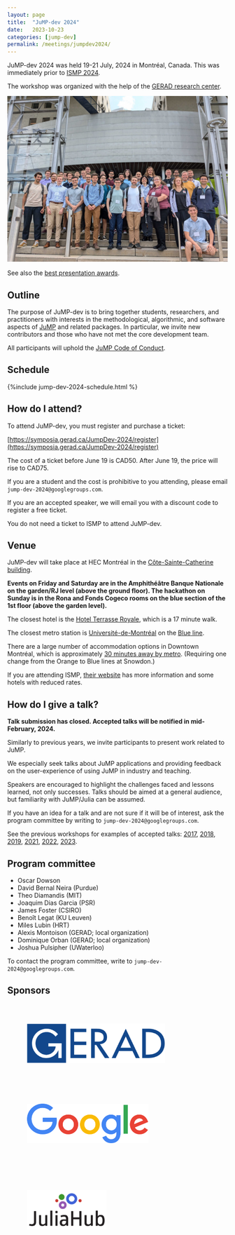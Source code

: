 ```yaml
---
layout: page
title:  "JuMP-dev 2024"
date:   2023-10-23
categories: [jump-dev]
permalink: /meetings/jumpdev2024/
---
```


JuMP-dev 2024 was held 19-21 July, 2024 in Montréal, Canada. This was
immediately prior to [ISMP 2024](https://ismp2024.gerad.ca).

The workshop was organized with the help of the [GERAD research center](https://www.gerad.ca/en).

<img src="/assets/jump-dev-workshops/2024/jump_dev_2024.jpg" alt="Photo of JuMP-dev attendees (most but not all)">

See also the [best presentation awards](/prize/jump-dev-2024).

## Outline

The purpose of JuMP-dev is to bring together students, researchers, and
practitioners with interests in the methodological, algorithmic, and software
aspects of [JuMP](https://github.com/jump-dev/JuMP.jl) and related packages. In
particular, we invite new contributors and those who have not met the core
development team.

All participants will uphold the [JuMP Code of Conduct](https://github.com/jump-dev/JuMP.jl/blob/master/CODE_OF_CONDUCT.md).

## Schedule

{%include jump-dev-2024-schedule.html %}

## How do I attend?

To attend JuMP-dev, you must register and purchase a ticket:

[https://symposia.gerad.ca/JumpDev-2024/register](https://symposia.gerad.ca/JumpDev-2024/register)

The cost of a ticket before June 19 is CAD50. After June 19, the price will
rise to CAD75.

If you are a student and the cost is prohibitive to you attending, please email
`jump-dev-2024@googlegroups.com`.

If you are an accepted speaker, we will email you with a discount code to register
a free ticket.

You do not need a ticket to ISMP to attend JuMP-dev.

## Venue

JuMP-dev will take place at HEC Montréal in the
[Côte-Sainte-Catherine building](https://www.hec.ca/en/campus/cote_sainte_catherine/).

**Events on Friday and Saturday are in the Amphithéâtre Banque Nationale on the garden/RJ level (above the ground floor). The hackathon on Sunday is in the Rona and Fonds Cogeco rooms on the blue section of the 1st floor (above the garden level).**

The closest hotel is the [Hotel Terrasse Royale](https://maps.app.goo.gl/Ytg8NTakWvNuQoTCA),
which is a 17 minute walk.

The closest metro station is [Université-de-Montréal](https://maps.app.goo.gl/L8iuTSe8PJDEfW5W8)
on the [Blue line](https://mapa-metro.com/mapas/Montreal/mapa-metro-montreal.png).

There are a large number of accommodation options in Downtown Montréal, which is
approximately [30 minutes away by metro](https://maps.app.goo.gl/6vc72j1K6abMPHvD9).
(Requiring one change from the Orange to Blue lines at Snowdon.)

If you are attending ISMP, [their website](https://ismp2024.gerad.ca/travel) has
more information and some hotels with reduced rates.

## How do I give a talk?

**Talk submission has closed. Accepted talks will be notified in mid-February, 2024.**

Similarly to previous years, we invite participants to present work related
to JuMP.

We especially seek talks about JuMP applications and providing feedback on the
user-experience of using JuMP in industry and teaching.

Speakers are encouraged to highlight the challenges faced and lessons learned,
not only successes. Talks should be aimed at a general audience, but familiarity
with JuMP/Julia can be assumed.

If you have an idea for a talk and are not sure if it will be of interest, ask
the program committee by writing to `jump-dev-2024@googlegroups.com`.

See the previous workshops for examples of accepted talks:
[2017](/meetings/mit2017),
[2018](/meetings/bordeaux2018),
[2019](/meetings/santiago2019),
[2021](/meetings/juliacon2021),
[2022](/meetings/juliacon2022),
[2023](/meetings/juliacon2023).

## Program committee

 * Oscar Dowson
 * David Bernal Neira (Purdue)
 * Theo Diamandis (MIT)
 * Joaquim Dias Garcia (PSR)
 * James Foster (CSIRO)
 * Benoît Legat (KU Leuven)
 * Miles Lubin (HRT)
 * Alexis Montoison (GERAD; local organization)
 * Dominique Orban (GERAD; local organization)
 * Joshua Pulsipher (UWaterloo)

To contact the program committee, write to `jump-dev-2024@googlegroups.com`.

## Sponsors

<a href="https://www.gerad.ca/en" style="background-image:none;"><img style="height:90px;margin:45px" src="/assets/jump-dev-workshops/2024/gerad-vector-logo.png" alt="GERAD logo"></a>
<a href="https://opensource.google" style="background-image:none;"><img style="height:90px;margin:45px" src="/assets/jump-dev-workshops/2024/logo_Google_FullColor_hdpi_830x271px.png" alt="Google logo"></a>

<a href="https://juliahub.com" style="background-image:none;"><img style="height:90px;margin:45px" src="/assets/jump-dev-workshops/2024/JuliaHub.png" alt="JuliaHub logo"></a>
